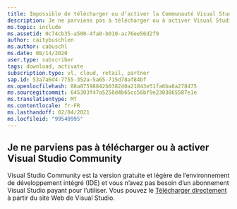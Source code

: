 ```yaml
---
title: Impossible de télécharger ou d’activer la Communauté Visual Studio
description: Je ne parviens pas à télécharger ou à activer Visual Studio Community.
ms.topic: include
ms.assetid: 0c74cb35-a500-4fa0-b010-ac76ee56d2f9
author: caitybuschlen
ms.author: cabuschl
ms.date: 08/14/2020
user.type: subscriber
tags: download, activate
subscription.type: vl, cloud, retail, partner
sap.id: 53a7a6d4-7755-352a-5a65-715d78af84bf
ms.openlocfilehash: 88a87598842b038240a21843e51fa6ba8a278475
ms.sourcegitcommit: 645303f47a5258d4b65cc56bf9e2303865587e1e
ms.translationtype: MT
ms.contentlocale: fr-FR
ms.lasthandoff: 02/04/2021
ms.locfileid: "99540995"
---
```

## <a name="im-unable-to-download-or-activate-visual-studio-community"></a>Je ne parviens pas à télécharger ou à activer Visual Studio Community
Visual Studio Community est la version gratuite et légère de l’environnement de développement intégré (IDE) et vous n’avez pas besoin d’un abonnement Visual Studio payant pour l’utiliser. Vous pouvez le [Télécharger directement](https://visualstudio.microsoft.com/vs/community/) à partir du site Web de Visual Studio.  